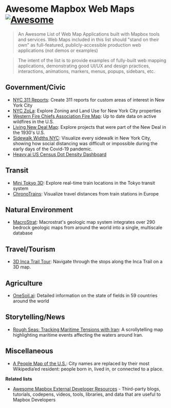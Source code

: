 # Awesome Mapbox Web Maps [![Awesome](https://cdn.rawgit.com/sindresorhus/awesome/d7305f38d29fed78fa85652e3a63e154dd8e8829/media/badge.svg)](https://github.com/sindresorhus/awesome)

> An Awesome List of Web Map Applications built with Mapbox tools and services.  Web Maps included in this list should "stand on their own" as full-featured, publicly-accessible production web applications (not demos or examples)

> The intent of the list is to provide examples of fully-built web mapping applications, demonstrating good UI/UX and design practices, interactions, animations, markers, menus, popups, sidebars, etc.

## Government/Civic

- [NYC 311 Reports](https://nyc311.app): Create 311 reports for custom areas of interest in New York City
- [NYC ZoLa](https://zola.planning.nyc.gov/): Explore Zoning and Land Use for New York City properties
- [Western Fire Chiefs Association Fire Map](https://fire-map.wfca.com/): Up to date data on active wildfires in the U.S.
- [Living New Deal Map](https://livingnewdeal.org/map/): Explore projects that were part of the New Deal in the 1930's U.S.
- [Sidewalk Widths NYC](https://www.sidewalkwidths.nyc/#13/40.714/-74.005): Visualize every sidewalk in New York City, showing how social distancing was difficult or impossible during the early days of the Covid-19 pandemic.
- [Heavy.ai US Census Dot Density Dashboard](https://census2-demo.heavy.ai/omnisci/dashboard/26?tab=-Mmd0tXBrEPn33vRyHK1)


## Transit

- [Mini Tokyo 3D](https://minitokyo3d.com/): Explore real-time train locations in the Tokyo transit system
- [ChronoTrains](https://www.chronotrains.com/): Visualize travel distances from train stations in Europe

## Natural Environment

- [MacroStrat](https://macrostrat.org/map/#x=16&y=23&z=2): Macrostrat's geologic map system integrates over 290 bedrock geologic maps from around the world into a single, multiscale database

## Travel/Tourism

- [3D Inca Trail Tour](https://incatrail.vacations/3dtour/): Navigate through the stops along the Inca Trail on a 3D map.

## Agriculture

- [OneSoil.ai](https://map.onesoil.ai/): Detailed information on the state of fields in 59 countries around the world

## Storytelling/News

- [Rough Seas: Tracking Maritime Tensions with Iran](https://iranmaritime.crisisgroup.org/): A scrollytelling map highlighting maritime events affecting the waters around Iran.

## Miscellaneous

- [A People Map of the U.S.](https://pudding.cool/2019/05/people-map/): City names are replaced by their most Wikipedia’ed resident: people born in, lived in, or connected to a place.


**Related lists**
- [Awesome Mapbox External Developer Resources](https://github.com/chriswhong/awesome-mapbox-external-developer-resources) - Third-party blogs, tutorials, codepens, videos, tools, libraries, and data that are useful to Mapbox Developers

